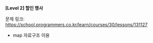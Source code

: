 **[Level 2] 할인 행사**

문제 링크: https://school.programmers.co.kr/learn/courses/30/lessons/131127

* map 자료구조 이용
